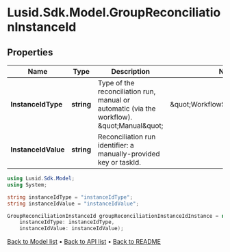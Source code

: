 # Lusid.Sdk.Model.GroupReconciliationInstanceId

## Properties

Name | Type | Description | Notes
------------ | ------------- | ------------- | -------------
**InstanceIdType** | **string** | Type of the reconciliation run, manual or automatic (via the workflow). \&quot;Manual\&quot; | \&quot;WorkflowServiceTaskId\&quot; | 
**InstanceIdValue** | **string** | Reconciliation run identifier: a manually-provided key or taskId. | 

```csharp
using Lusid.Sdk.Model;
using System;

string instanceIdType = "instanceIdType";
string instanceIdValue = "instanceIdValue";

GroupReconciliationInstanceId groupReconciliationInstanceIdInstance = new GroupReconciliationInstanceId(
    instanceIdType: instanceIdType,
    instanceIdValue: instanceIdValue);
```

[Back to Model list](../README.md#documentation-for-models) &#8226; [Back to API list](../README.md#documentation-for-api-endpoints) &#8226; [Back to README](../README.md)
